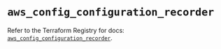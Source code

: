 # `aws_config_configuration_recorder`

Refer to the Terraform Registry for docs: [`aws_config_configuration_recorder`](https://registry.terraform.io/providers/hashicorp/aws/5.77.0/docs/resources/config_configuration_recorder).
